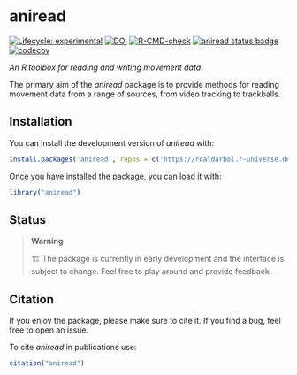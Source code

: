
<!-- README.md is generated from README.Rmd. Please edit that file -->

# aniread

<!-- badges: start -->

[![Lifecycle:
experimental](https://img.shields.io/badge/lifecycle-experimental-orange.svg)](https://lifecycle.r-lib.org/articles/stages.html#experimental)
[![DOI](https://zenodo.org/badge/DOI/10.5281/zenodo.17344598.svg)](https://doi.org/10.5281/zenodo.17344598)
[![R-CMD-check](https://github.com/roaldarbol/aniread/actions/workflows/R-CMD-check.yaml/badge.svg)](https://github.com/roaldarbol/aniread/actions/workflows/R-CMD-check.yaml)
[![aniread status
badge](https://roaldarbol.r-universe.dev/badges/aniread)](https://roaldarbol.r-universe.dev)
[![codecov](https://codecov.io/gh/roaldarbol/aniread/graph/badge.svg?token=Pf5n3yzLzK)](https://codecov.io/gh/roaldarbol/aniread)
<!-- badges: end -->

*An R toolbox for reading and writing movement data*

The primary aim of the *aniread* package is to provide methods for
reading movement data from a range of sources, from video tracking to
trackballs.

## Installation

You can install the development version of *aniread* with:

``` r
install.packages('aniread', repos = c('https://roaldarbol.r-universe.dev', 'https://cloud.r-project.org'))
```

Once you have installed the package, you can load it with:

``` r
library("aniread")
```

## Status

> **Warning**
>
> 🏗️ The package is currently in early development and the interface is
> subject to change. Feel free to play around and provide feedback.

## Citation

If you enjoy the package, please make sure to cite it. If you find a
bug, feel free to open an issue.

To cite *aniread* in publications use:

``` r
citation("aniread")
```
